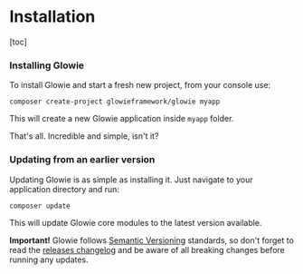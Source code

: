 # Installation

[toc]

### Installing Glowie
To install Glowie and start a fresh new project, from your console use:

```plaintext
composer create-project glowieframework/glowie myapp
```

This will create a new Glowie application inside `myapp` folder.

That's all. Incredible and simple, isn't it?

### Updating from an earlier version
Updating Glowie is as simple as installing it. Just navigate to your application directory and run:

```plaintext
composer update
```

This will update Glowie core modules to the latest version available.

**Important!** Glowie follows [Semantic Versioning](https://semver.org) standards, so don't forget to read the [releases changelog](https://github.com/glowieframework/glowie/releases) and be aware of all breaking changes before running any updates.